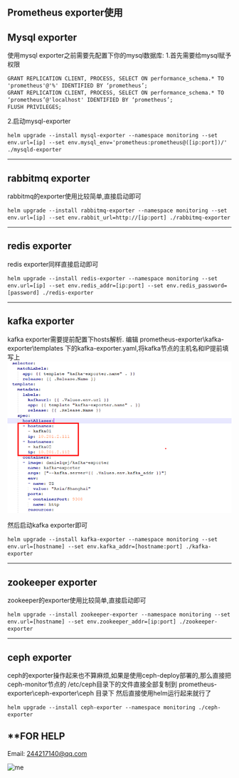 Prometheus exporter使用
---------------------

**Mysql exporter**
--------------------------------------
使用mysql exporter之前需要先配置下你的mysql数据库:
1.首先需要给mysql赋予权限
```
GRANT REPLICATION CLIENT, PROCESS, SELECT ON performance_schema.* TO 'prometheus'@'%' IDENTIFIED BY ‘prometheus’;
GRANT REPLICATION CLIENT, PROCESS, SELECT ON performance_schema.* TO ‘prometheus’@'localhost' IDENTIFIED BY ‘prometheus’;
FLUSH PRIVILEGES;
```

2.启动mysql-exporter
```
helm upgrade --install mysql-exporter --namespace monitoring --set env.url=[ip] --set env.mysql_env='prometheus:prometheus@([ip:port])/' ./mysqld-exporter
```
--------------------------------------

**rabbitmq exporter**
--------------------------------------
rabbitmq的exporter使用比较简单,直接启动即可
```
helm upgrade --install rabbitmq-exporter --namespace monitoring --set env.url=[ip] --set env.rabbit_url=http://[ip:port] ./rabbitmq-exporter
```
--------------------------------------

**redis exporter**
--------------------------------------
redis exporter同样直接启动即可
```
helm upgrade --install redis-exporter --namespace monitoring --set env.url=[ip] --set env.redis_addr=[ip:port] --set env.redis_password=[password] ./redis-exporter
```
--------------------------------------

**kafka exporter**
--------------------------------------
kafka exporter需要提前配置下hosts解析.
编辑 prometheus-exporter\kafka-exporter\templates 下的kafka-exporter.yaml,将kafka节点的主机名和IP提前填写上
![kafka](https://raw.githubusercontent.com/feiyu563/prometheus-exporter/master/img/kafka.png)

然后启动kafka exporter即可
```
helm upgrade --install kafka-exporter --namespace monitoring --set env.url=[hostname] --set env.kafka_addr=[hostname:port] ./kafka-exporter
```
--------------------------------------

**zookeeper exporter**
--------------------------------------
zookeeper的exporter使用比较简单,直接启动即可
```
helm upgrade --install zookeeper-exporter --namespace monitoring --set env.url=[hostname] --set env.zookeeper_addr=[ip:port] ./zookeeper-exporter
```
--------------------------------------

**ceph exporter**
--------------------------------------
ceph的exporter操作起来也不算麻烦,如果是使用ceph-deploy部署的,那么直接把ceph-monitor节点的 /etc/ceph目录下的文件直接全部复制到 prometheus-exporter\ceph-exporter\ceph 目录下
然后直接使用helm运行起来就行了
```
helm upgrade --install ceph-exporter --namespace monitoring ./ceph-exporter
```
****FOR HELP**
----
Email: 244217140@qq.com

![me](doc/wx.png)
